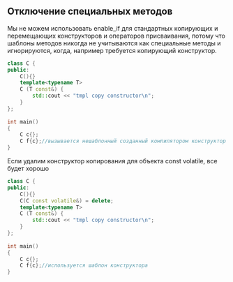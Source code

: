 ## Отключение специальных методов
Мы не можем использовать enable_if для стандартных копирующих и перемещающих конструкторов и операторов присваивания, потому что шаблоны методов никогда не учитываются как специальные методы и игнорируются, когда, например требуется копирующий конструктор.

```cpp
class C {  
public:  
    C(){}  
    template<typename T>  
    C (T const&) {  
        std::cout << "tmpl copy constructor\n";  
    }  
};  
  
int main()  
{  
    C c{};  
    C f{c};//вызывается нешаблонный созданный компилятором конструктор копирования  
}
```

Если удалим конструктор копирования для объекта const volatile, все будет хорошо

```cpp
class C {  
public:  
    C(){}
	C(C const volatile&) = delete;
    template<typename T>  
    C (T const&) {  
        std::cout << "tmpl copy constructor\n";  
    }  
};  
  
int main()  
{  
    C c{};  
    C f{c};//используется шаблон конструктора
}
```
